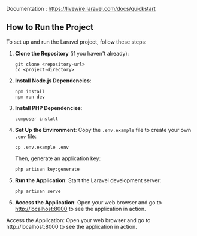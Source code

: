 Documentation :
https://livewire.laravel.com/docs/quickstart
## How to Run the Project

To set up and run the Laravel project, follow these steps:

<ol>
    <li>
        <strong>Clone the Repository</strong> (if you haven't already):
        <pre><code>git clone &lt;repository-url&gt;
cd &lt;project-directory&gt;</code></pre>
    </li>
    <li>
        <strong>Install Node.js Dependencies</strong>:
        <pre><code>npm install
npm run dev</code></pre>
    </li>
    <li>
        <strong>Install PHP Dependencies</strong>:
        <pre><code>composer install</code></pre>
    </li>
    <li>
        <strong>Set Up the Environment</strong>:
        Copy the <code>.env.example</code> file to create your own <code>.env</code> file:
        <pre><code>cp .env.example .env</code></pre>
        Then, generate an application key:
        <pre><code>php artisan key:generate</code></pre>
    </li>
    <li>
        <strong>Run the Application</strong>:
        Start the Laravel development server:
        <pre><code>php artisan serve</code></pre>
    </li>
    <li>
        <strong>Access the Application</strong>:
        Open your web browser and go to <a href="http://localhost:8000">http://localhost:8000</a> to see the application in action.
    </li>
</ol>
Access the Application: Open your web browser and go to http://localhost:8000 to see the application in action.
